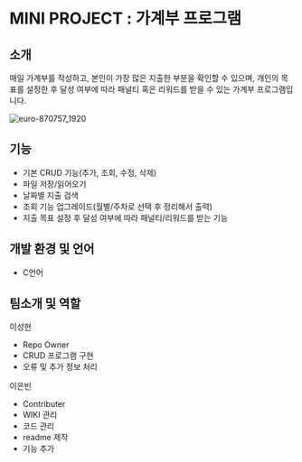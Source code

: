 # MINI PROJECT : 가계부 프로그램

## 소개
매일 가계부를 작성하고, 본인이 가장 많은 지출한 부분을 확인할 수 있으며, 개인의 목표를 설정한 후 달성 여부에 따라 패널티 혹은 리워드를 받을 수 있는 가계부 프로그램입니다. 

![euro-870757_1920]([https://user-images.githubusercontent.com/130903252/236502272-6ce1a1d3-5a49-43aa-ade3-eef35522c939.jpg](https://www.freepik.com/free-vector/calculator-budget-management-icons_25638039.htm#query=account%20book&position=26&from_view=search&track=ais))

## 기능
- 기본 CRUD 기능(추가, 조회, 수정, 삭제)
- 파일 저장/읽어오기
- 날짜별 지출 검색
- 조회 기능 업그레이드(월별/주차로 선택 후 정리해서 출력)
- 지출 목표 설정 후 달성 여부에 따라 패널티/리워드를 받는 기능


## 개발 환경 및 언어
- C언어

## 팀소개 및 역할

이성현
- Repo Owner
- CRUD 프로그램 구현
- 오류 및 추가 정보 처리

이은빈
- Contributer
- WIKI 관리
- 코드 관리
- readme 제작
- 기능 추가
